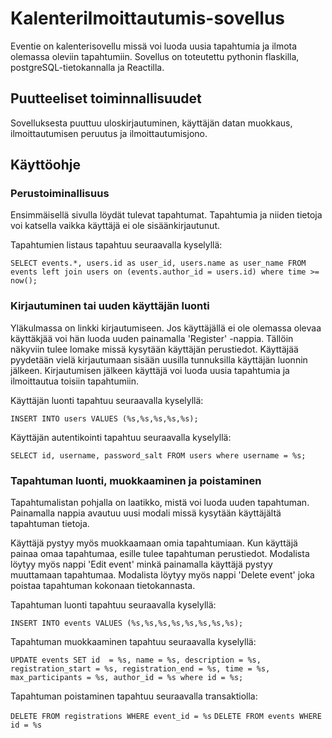 # Kalenterilmoittautumis-sovellus

Eventie on kalenterisovellu missä voi luoda uusia tapahtumia ja ilmota olemassa oleviin tapahtumiin. Sovellus on toteutettu pythonin flaskilla, postgreSQL-tietokannalla ja Reactilla.

## Puutteeliset toiminnallisuudet
Sovelluksesta puuttuu uloskirjautuminen, käyttäjän datan muokkaus, ilmoittautumisen peruutus ja ilmoittautumisjono.

## Käyttöohje

### Perustoiminallisuus

Ensimmäisellä sivulla löydät tulevat tapahtumat. Tapahtumia ja niiden tietoja voi katsella vaikka käyttäjä ei ole sisäänkirjautunut. 

Tapahtumien listaus tapahtuu seuraavalla kyselyllä:

`SELECT events.*, users.id as user_id, users.name as user_name FROM events left join users on (events.author_id = users.id) where time >= now();`

### Kirjautuminen tai uuden käyttäjän luonti

Yläkulmassa on linkki kirjautumiseen. Jos käyttäjällä ei ole olemassa olevaa käyttäkjää voi hän luoda uuden painamalla 'Register' -nappia. Tällöin näkyviin tulee lomake missä kysytään käyttäjän perustiedot. Käyttäjää pyydetään vielä kirjautumaan sisään uusilla tunnuksilla käyttäjän luonnin jälkeen. Kirjautumisen jälkeen käyttäjä voi luoda uusia tapahtumia ja ilmoittautua toisiin tapahtumiin.

Käyttäjän luonti tapahtuu seuraavalla kyselyllä:

`INSERT INTO users VALUES (%s,%s,%s,%s,%s);`

Käyttäjän autentikointi tapahtuu seuraavalla kyselyllä:

`SELECT id, username, password_salt FROM users where username = %s;`

### Tapahtuman luonti, muokkaaminen ja poistaminen

Tapahtumalistan pohjalla on laatikko, mistä voi luoda uuden tapahtuman. Painamalla nappia avautuu uusi modali missä kysytään käyttäjältä tapahtuman tietoja.

Käyttäjä pystyy myös muokkaamaan omia tapahtumiaan. Kun käyttäjä painaa omaa tapahtumaa, esille tulee tapahtuman perustiedot. Modalista löytyy myös nappi 'Edit event' minkä painamalla käyttäjä pystyy muuttamaan tapahtumaa. Modalista löytyy myös nappi 'Delete event' joka poistaa tapahtuman kokonaan tietokannasta.

Tapahtuman luonti tapahtuu seuraavalla kyselyllä:

`INSERT INTO events VALUES (%s,%s,%s,%s,%s,%s,%s,%s);`

Tapahtuman muokkaaminen tapahtuu seuraavalla kyselyllä:

`UPDATE events SET id  = %s, name = %s, description = %s, registration_start = %s, registration_end = %s, time = %s, max_participants = %s, author_id = %s where id = %s;`

Tapahtuman poistaminen tapahtuu seuraavalla transaktiolla:

`DELETE FROM registrations WHERE event_id = %s`
`DELETE FROM events WHERE id = %s`







